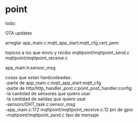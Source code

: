 # point

todo:

OTA updates

arreglar app_main.c:mqtt_app_start:mqtt_cfg.cert_pem

topicos a los que envio y recibo mqttpoint/mqttpoint_send.c mqttpoint/mqttpoint_receive.c

app_main.h:sensor_msg

cosas que estan hardcodeadas:
<br>  -parte de app_main.c:mqtt_app_start:mqtt_cfg
<br>  -parte de http/http_handler_post.c:point_post_handler:config
<br>  -la cantidad de sensores que quiero usar
<br>  -la cantidad de salidas que quiero usar
<br>  -sensors/DHT_task.c:sensor_msg
<br>  -app_main.c:172 mqttpoint/mqttpoint_receive.c:12 pin de gpio
<br>  -mqttpoint/mqttpoint_send.c tipo de mensaje